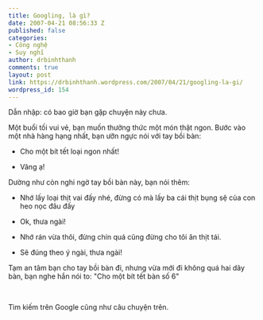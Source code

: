 ```yaml
---
title: Googling, là gì?
date: 2007-04-21 08:56:33 Z
published: false
categories:
- Công nghệ
- Suy nghĩ
author: drbinhthanh
comments: true
layout: post
link: https://drbinhthanh.wordpress.com/2007/04/21/googling-la-gi/
wordpress_id: 154
---
```


Dẫn nhập: có bao giờ bạn gặp chuyện này chưa.


Một buổi tối vui vẻ, bạn muốn thưởng thức một món thật ngon. Bước vào một nhà hàng hạng nhất, bạn ưỡn ngực nói với tay bồi bàn:


  * Cho một bít tết loại ngon nhất!

  * Vâng ạ!


Dường như còn nghi ngờ tay bồi bàn này, bạn nói thêm: 


  * Nhớ lấy loại thịt vai đấy nhé, đừng có mà lấy ba cái thịt bụng sệ của con heo nọc đâu đấy

  * Ok, thưa ngài!

  * Nhớ rán vừa thôi, đừng chín quá cũng đừng cho tôi ăn thịt tái.

  * Sẽ đúng theo ý ngài, thưa ngài!


Tạm an tâm bạn cho tay bồi bàn đi, nhưng vừa mới đi không quá hai dãy bàn, bạn nghe hắn nói to: "Cho một bít tết bàn số 6"



 

Tìm kiếm trên Google cũng như câu chuyện trên.
